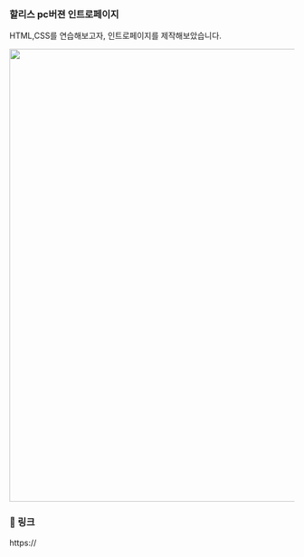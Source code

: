 ### 할리스 pc버젼 인트로페이지

HTML,CSS를 연습해보고자, 인트로페이지를 제작해보았습니다.


<img width="800" src="https://user-images.githubusercontent.com/96094277/145974049-ee10056d-5df3-4e02-8dca-0ab4f42a31c3.gif">


### 📎 링크 
https://
